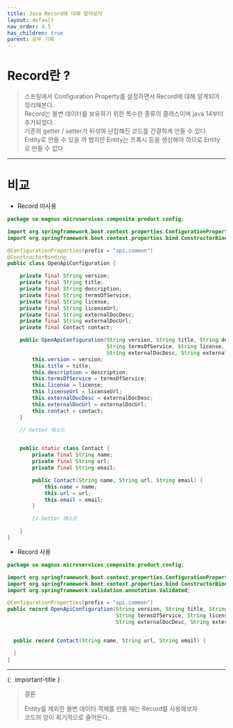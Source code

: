 ```yaml
---
title: Java Record에 대해 알아보자
layout: default
nav_order: 4.5
has_children: true
parent: 공부 기록
---
```

# Record란 ?
> 스프링에서 Configuration Property를 설정하면서 Record에 대해 알게되어 정리해본다.  
> Record는 불변 데이터를 보유하기 위한 특수한 종류의 클래스이며 java 14부터 추가되었다.  
> 기존의 getter / setter가 뒤섞여 난잡해진 코드를 간결하게 만들 수 있다.  
> Entity로 만들 수 있을 까 했지만 Entity는 프록시 등을 생성해야 하므로 Entity로 만들 수 없다
  
---

# 비교
- Record 미사용
  
```java
package se.magnus.microservices.composite.product.config;

import org.springframework.boot.context.properties.ConfigurationProperties;
import org.springframework.boot.context.properties.bind.ConstructorBinding;

@ConfigurationProperties(prefix = "api.common")
@ConstructorBinding
public class OpenApiConfiguration {

    private final String version;
    private final String title;
    private final String description;
    private final String termsOfService;
    private final String license;
    private final String licenseUrl;
    private final String externalDocDesc;
    private final String externalDocUrl;
    private final Contact contact;

    public OpenApiConfiguration(String version, String title, String description,
                                String termsOfService, String license, String licenseUrl,
                                String externalDocDesc, String externalDocUrl, Contact contact) {
        this.version = version;
        this.title = title;
        this.description = description;
        this.termsOfService = termsOfService;
        this.license = license;
        this.licenseUrl = licenseUrl;
        this.externalDocDesc = externalDocDesc;
        this.externalDocUrl = externalDocUrl;
        this.contact = contact;
    }

    // Getter 메소드


    public static class Contact {
        private final String name;
        private final String url;
        private final String email;

        public Contact(String name, String url, String email) {
            this.name = name;
            this.url = url;
            this.email = email;
        }

        // Getter 메소드

    }
}
```

- Record 사용
  

```java
package se.magnus.microservices.composite.product.config;

import org.springframework.boot.context.properties.ConfigurationProperties;
import org.springframework.boot.context.properties.bind.ConstructorBinding;
import org.springframework.validation.annotation.Validated;

@ConfigurationProperties(prefix = "api.common")
public record OpenApiConfiguration(String version, String title, String description,
                                   String termsOfService, String license, String licenseUrl,
                                   String externalDocDesc, String externalDocUrl, Contact contact) {


  public record Contact(String name, String url, String email) {

  }
} 
```
---
{: .important-title }
> 결론
>
> Entity를 제외한 불변 데이터 객체를 만들 때는 Record를 사용해보자  
> 코드의 양이 획기적으로 줄어든다.
